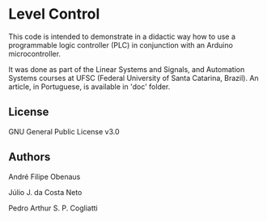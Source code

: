 # Level Control

This code is intended to demonstrate in a didactic way how to use a programmable logic controller (PLC) in conjunction with an Arduino microcontroller.

It was done as part of the Linear Systems and Signals, and Automation Systems courses at UFSC (Federal University of Santa Catarina, Brazil). An article, in Portuguese, is available in 'doc' folder.

## License

GNU General Public License v3.0

## Authors

André Filipe Obenaus

Júlio J. da Costa Neto

Pedro Arthur S. P. Cogliatti
